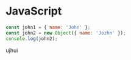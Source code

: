 # JavaScript

```javascript
const john1 = { name: 'John' };
const john2 = new Object({ name: 'Jozhn' });
console.log(john2);
```

ujhui

